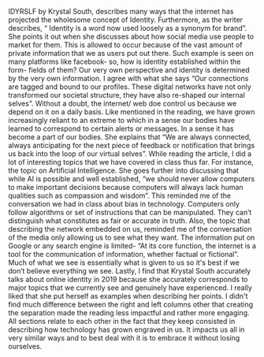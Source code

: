 

IDYRSLF by Krystal South, describes many ways that the internet has projected the wholesome concept of Identity. Furthermore, as the writer describes, “ Identity is a word now used loosely as a synonym for brand”. She points it out when she discusses about how social media use people to market for them. This is allowed to occur because of the vast amount of private information that we as users put out there. Such example is seen on many platforms like facebook- so, how is identity established within the form- fields of them? Our very own perspective and identity is determined by the very own information. I agree with what she says “Our connections are tagged and bound to our profiles. These digital networks have not only transformed our societal structure, they have also re-shaped our internal selves”. 
Without a doubt, the internet/ web doe control us because we depend on it on a daily basis. Like mentioned in the reading, we have grown increasingly reliant to an extreme to which in a sense our bodies have learned to correspond to certain alerts or messages. In a sense it has become a part of our bodies. She explains that “We are always connected, always anticipating for the next piece of feedback or notification that brings us back into the loop of our virtual selves”.
While reading the article, I did a lot of  interesting topics that we have covered in class thus far. For instance, the topic on Artificial Intelligence. She goes further into discussing that while AI is possible and well established, “we should never allow computers to make important decisions because computers will always lack human qualities such as compassion and wisdom”. This reminded me of the conversation we had in class about bias in technology. Computers only follow algorithms or set of instructions that can be manipulated. They can’t distinguish what constitutes as fair or accurate in truth. Also, the topic that describing the network embedded on us, reminded me of the conversation of the media only allowing us to see what they want. The information put on Google or any search engine is limited- “At its core function, the internet is a tool for the communication of information, whether factual or fictional”. Much of what we see is essentially what is given to us so it's best if we don’t believe everything we see. Lastly, I find that Krystal South accurately talks about online identity in 2019 because she accurately corresponds to major topics that we currently see and genuinely have experienced. I really liked that she put herself as examples when describing her points. I didn't find much difference between the right and left columns other that creating the separation made the reading less impactful and rather more engaging. All sections relate to each other in the fact that they keep consisted in describing how technology has grown engraved in us. It impacts us all in very similar ways and to best deal with it is to embrace it without losing ourselves. 



 

